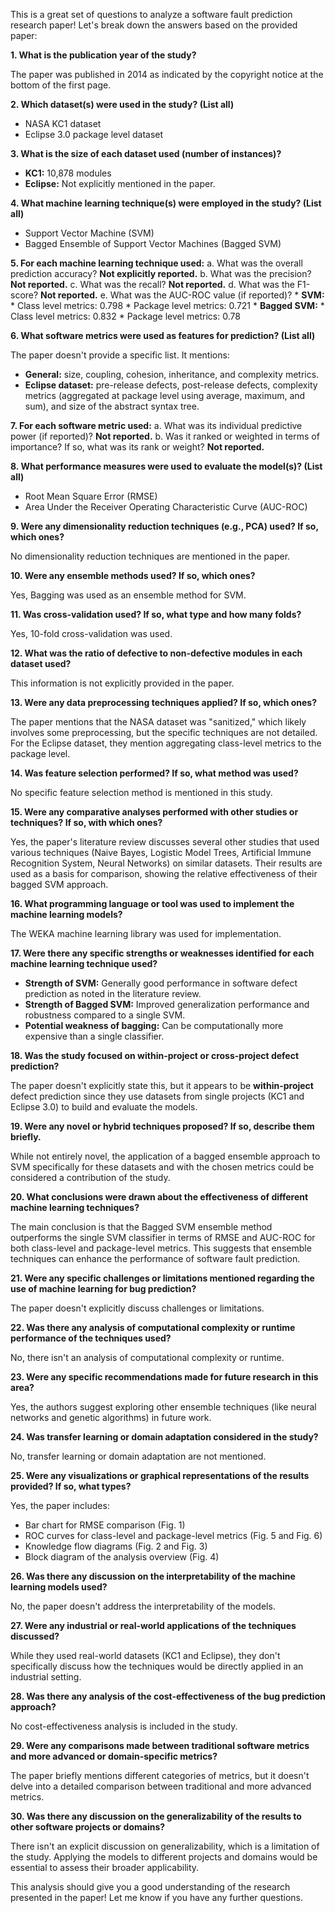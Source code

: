 This is a great set of questions to analyze a software fault prediction research paper! Let's break down the answers based on the provided paper:


**1. What is the publication year of the study?**

The paper was published in 2014 as indicated by the copyright notice at the bottom of the first page.


**2. Which dataset(s) were used in the study? (List all)**

* NASA KC1 dataset
* Eclipse 3.0 package level dataset


**3. What is the size of each dataset used (number of instances)?**

* **KC1:** 10,878 modules 
* **Eclipse:** Not explicitly mentioned in the paper.


**4. What machine learning technique(s) were employed in the study? (List all)**

* Support Vector Machine (SVM)
* Bagged Ensemble of Support Vector Machines (Bagged SVM)


**5. For each machine learning technique used:**
   a. What was the overall prediction accuracy? **Not explicitly reported.**
   b. What was the precision? **Not reported.**
   c. What was the recall? **Not reported.**
   d. What was the F1-score? **Not reported.**
   e. What was the AUC-ROC value (if reported)?
      * **SVM:**
          * Class level metrics: 0.798
          * Package level metrics: 0.721
      * **Bagged SVM:**
          * Class level metrics: 0.832
          * Package level metrics: 0.78


**6. What software metrics were used as features for prediction? (List all)**

The paper doesn't provide a specific list. It mentions:

* **General:** size, coupling, cohesion, inheritance, and complexity metrics.
* **Eclipse dataset:**  pre-release defects, post-release defects, complexity metrics (aggregated at package level using average, maximum, and sum), and size of the abstract syntax tree.


**7. For each software metric used:**
   a. What was its individual predictive power (if reported)? **Not reported.**
   b. Was it ranked or weighted in terms of importance? If so, what was its rank or weight?  **Not reported.**


**8. What performance measures were used to evaluate the model(s)? (List all)**

* Root Mean Square Error (RMSE)
* Area Under the Receiver Operating Characteristic Curve (AUC-ROC)


**9. Were any dimensionality reduction techniques (e.g., PCA) used? If so, which ones?**

No dimensionality reduction techniques are mentioned in the paper. 


**10. Were any ensemble methods used? If so, which ones?**

Yes, Bagging was used as an ensemble method for SVM.


**11. Was cross-validation used? If so, what type and how many folds?**

Yes, 10-fold cross-validation was used.


**12. What was the ratio of defective to non-defective modules in each dataset used?**

This information is not explicitly provided in the paper.


**13. Were any data preprocessing techniques applied? If so, which ones?**

The paper mentions that the NASA dataset was "sanitized," which likely involves some preprocessing, but the specific techniques are not detailed. For the Eclipse dataset, they mention aggregating class-level metrics to the package level.


**14. Was feature selection performed? If so, what method was used?**

No specific feature selection method is mentioned in this study.


**15. Were any comparative analyses performed with other studies or techniques? If so, with which ones?**

Yes, the paper's literature review discusses several other studies that used various techniques (Naive Bayes, Logistic Model Trees, Artificial Immune Recognition System, Neural Networks) on similar datasets.  Their results are used as a basis for comparison, showing the relative effectiveness of their bagged SVM approach.


**16. What programming language or tool was used to implement the machine learning models?**

The WEKA machine learning library was used for implementation.


**17. Were there any specific strengths or weaknesses identified for each machine learning technique used?**

* **Strength of SVM:** Generally good performance in software defect prediction as noted in the literature review.
* **Strength of Bagged SVM:** Improved generalization performance and robustness compared to a single SVM.
* **Potential weakness of bagging:** Can be computationally more expensive than a single classifier.


**18. Was the study focused on within-project or cross-project defect prediction?**

The paper doesn't explicitly state this, but it appears to be **within-project** defect prediction since they use datasets from single projects (KC1 and Eclipse 3.0) to build and evaluate the models.


**19. Were any novel or hybrid techniques proposed? If so, describe them briefly.**

While not entirely novel, the application of a bagged ensemble approach to SVM specifically for these datasets and with the chosen metrics could be considered a contribution of the study.


**20. What conclusions were drawn about the effectiveness of different machine learning techniques?**

The main conclusion is that the Bagged SVM ensemble method outperforms the single SVM classifier in terms of RMSE and AUC-ROC for both class-level and package-level metrics. This suggests that ensemble techniques can enhance the performance of software fault prediction.


**21. Were any specific challenges or limitations mentioned regarding the use of machine learning for bug prediction?**

The paper doesn't explicitly discuss challenges or limitations.


**22. Was there any analysis of computational complexity or runtime performance of the techniques used?**

No, there isn't an analysis of computational complexity or runtime.


**23. Were any specific recommendations made for future research in this area?**

Yes, the authors suggest exploring other ensemble techniques (like neural networks and genetic algorithms) in future work.


**24. Was transfer learning or domain adaptation considered in the study?**

No, transfer learning or domain adaptation are not mentioned.


**25. Were any visualizations or graphical representations of the results provided? If so, what types?**

Yes, the paper includes:

* Bar chart for RMSE comparison (Fig. 1)
* ROC curves for class-level and package-level metrics (Fig. 5 and Fig. 6)
* Knowledge flow diagrams (Fig. 2 and Fig. 3)
* Block diagram of the analysis overview (Fig. 4)


**26. Was there any discussion on the interpretability of the machine learning models used?**

No, the paper doesn't address the interpretability of the models.


**27. Were any industrial or real-world applications of the techniques discussed?**

While they used real-world datasets (KC1 and Eclipse), they don't specifically discuss how the techniques would be directly applied in an industrial setting.


**28. Was there any analysis of the cost-effectiveness of the bug prediction approach?**

No cost-effectiveness analysis is included in the study.


**29. Were any comparisons made between traditional software metrics and more advanced or domain-specific metrics?**

The paper briefly mentions different categories of metrics, but it doesn't delve into a detailed comparison between traditional and more advanced metrics.


**30. Was there any discussion on the generalizability of the results to other software projects or domains?**

There isn't an explicit discussion on generalizability, which is a limitation of the study. Applying the models to different projects and domains would be essential to assess their broader applicability.


This analysis should give you a good understanding of the research presented in the paper!  Let me know if you have any further questions.
